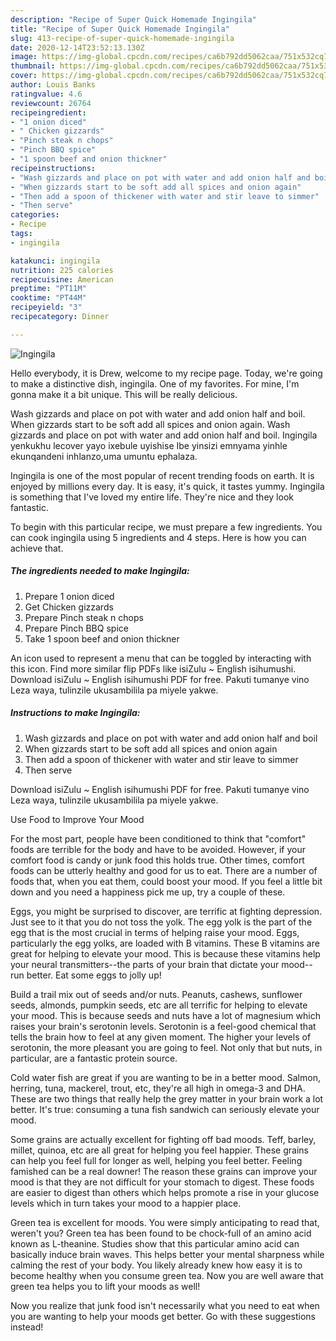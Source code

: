 ```yaml
---
description: "Recipe of Super Quick Homemade Ingingila"
title: "Recipe of Super Quick Homemade Ingingila"
slug: 413-recipe-of-super-quick-homemade-ingingila
date: 2020-12-14T23:52:13.130Z
image: https://img-global.cpcdn.com/recipes/ca6b792dd5062caa/751x532cq70/ingingila-recipe-main-photo.jpg
thumbnail: https://img-global.cpcdn.com/recipes/ca6b792dd5062caa/751x532cq70/ingingila-recipe-main-photo.jpg
cover: https://img-global.cpcdn.com/recipes/ca6b792dd5062caa/751x532cq70/ingingila-recipe-main-photo.jpg
author: Louis Banks
ratingvalue: 4.6
reviewcount: 26764
recipeingredient:
- "1 onion diced"
- " Chicken gizzards"
- "Pinch steak n chops"
- "Pinch BBQ spice"
- "1 spoon beef and onion thickner"
recipeinstructions:
- "Wash gizzards and place on pot with water and add onion half and boil"
- "When gizzards start to be soft add all spices and onion again"
- "Then add a spoon of thickener with water and stir leave to simmer"
- "Then serve"
categories:
- Recipe
tags:
- ingingila

katakunci: ingingila 
nutrition: 225 calories
recipecuisine: American
preptime: "PT11M"
cooktime: "PT44M"
recipeyield: "3"
recipecategory: Dinner

---
```



![Ingingila](https://img-global.cpcdn.com/recipes/ca6b792dd5062caa/751x532cq70/ingingila-recipe-main-photo.jpg)

Hello everybody, it is Drew, welcome to my recipe page. Today, we're going to make a distinctive dish, ingingila. One of my favorites. For mine, I'm gonna make it a bit unique. This will be really delicious.

Wash gizzards and place on pot with water and add onion half and boil. When gizzards start to be soft add all spices and onion again. Wash gizzards and place on pot with water and add onion half and boil. Ingingila yenkukhu lecover yayo ixebule uyishise Ibe yinsizi emnyama yinhle ekunqandeni inhlanzo,uma umuntu ephalaza.

Ingingila is one of the most popular of recent trending foods on earth. It is enjoyed by millions every day. It is easy, it's quick, it tastes yummy. Ingingila is something that I've loved my entire life. They're nice and they look fantastic.


To begin with this particular recipe, we must prepare a few ingredients. You can cook ingingila using 5 ingredients and 4 steps. Here is how you can achieve that.

<!--inarticleads1-->

##### The ingredients needed to make Ingingila:

1. Prepare 1 onion diced
1. Get  Chicken gizzards
1. Prepare Pinch steak n chops
1. Prepare Pinch BBQ spice
1. Take 1 spoon beef and onion thickner


An icon used to represent a menu that can be toggled by interacting with this icon. Find more similar flip PDFs like isiZulu ~ English isihumushi. Download isiZulu ~ English isihumushi PDF for free. Pakuti tumanye vino Leza waya, tulinzile ukusambilila pa miyele yakwe. 

<!--inarticleads2-->

##### Instructions to make Ingingila:

1. Wash gizzards and place on pot with water and add onion half and boil
1. When gizzards start to be soft add all spices and onion again
1. Then add a spoon of thickener with water and stir leave to simmer
1. Then serve


Download isiZulu ~ English isihumushi PDF for free. Pakuti tumanye vino Leza waya, tulinzile ukusambilila pa miyele yakwe. 

Use Food to Improve Your Mood


For the most part, people have been conditioned to think that "comfort" foods are terrible for the body and have to be avoided. However, if your comfort food is candy or junk food this holds true. Other times, comfort foods can be utterly healthy and good for us to eat. There are a number of foods that, when you eat them, could boost your mood. If you feel a little bit down and you need a happiness pick me up, try a couple of these.

Eggs, you might be surprised to discover, are terrific at fighting depression. Just see to it that you do not toss the yolk. The egg yolk is the part of the egg that is the most crucial in terms of helping raise your mood. Eggs, particularly the egg yolks, are loaded with B vitamins. These B vitamins are great for helping to elevate your mood. This is because these vitamins help your neural transmitters--the parts of your brain that dictate your mood--run better. Eat some eggs to jolly up!

Build a trail mix out of seeds and/or nuts. Peanuts, cashews, sunflower seeds, almonds, pumpkin seeds, etc are all terrific for helping to elevate your mood. This is because seeds and nuts have a lot of magnesium which raises your brain's serotonin levels. Serotonin is a feel-good chemical that tells the brain how to feel at any given moment. The higher your levels of serotonin, the more pleasant you are going to feel. Not only that but nuts, in particular, are a fantastic protein source.

Cold water fish are great if you are wanting to be in a better mood. Salmon, herring, tuna, mackerel, trout, etc, they're all high in omega-3 and DHA. These are two things that really help the grey matter in your brain work a lot better. It's true: consuming a tuna fish sandwich can seriously elevate your mood. 

Some grains are actually excellent for fighting off bad moods. Teff, barley, millet, quinoa, etc are all great for helping you feel happier. These grains can help you feel full for longer as well, helping you feel better. Feeling famished can be a real downer! The reason these grains can improve your mood is that they are not difficult for your stomach to digest. These foods are easier to digest than others which helps promote a rise in your glucose levels which in turn takes your mood to a happier place.

Green tea is excellent for moods. You were simply anticipating to read that, weren't you? Green tea has been found to be chock-full of an amino acid known as L-theanine. Studies show that this particular amino acid can basically induce brain waves. This helps better your mental sharpness while calming the rest of your body. You likely already knew how easy it is to become healthy when you consume green tea. Now you are well aware that green tea helps you to lift your moods as well!

Now you realize that junk food isn't necessarily what you need to eat when you are wanting to help your moods get better. Go  with  these suggestions  instead!


